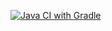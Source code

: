 [![Java CI with Gradle](https://github.com/ABaburova/Selenide/actions/workflows/blank.yml/badge.svg)](https://github.com/ABaburova/Selenide/actions/workflows/blank.yml)
